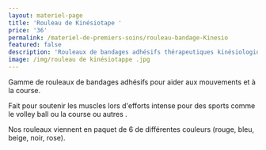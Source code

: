 ```yaml
---
layout: materiel-page
title: 'Rouleau de Kinésiotape '
price: '36'
permalink: /materiel-de-premiers-soins/rouleau-bandage-Kinesio
featured: false
description: 'Rouleaux de bandages adhésifs thérapeutiques kinésiologiques '
image: /img/rouleau de kinésiotappe .jpg
---
```

Gamme de rouleaux de bandages adhésifs pour aider aux mouvements et à la course. 

Fait pour soutenir les muscles lors d'efforts intense pour des sports comme le volley ball ou la course ou autres .

Nos rouleaux viennent en paquet de 6 de différentes couleurs (rouge, bleu, beige, noir, rose).

